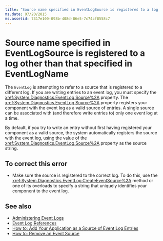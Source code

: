 ```yaml
---
title: "Source name specified in EventLogSource is registered to a log other than that specified in EventLogName"
ms.date: 07/20/2015
ms.assetid: 7317e100-098b-408d-86e5-7c74cf8558c7
---
```

# Source name specified in EventLogSource is registered to a log other than that specified in EventLogName
The `EventLog` is attempting to refer to a source that is registered to a different log. If you are writing entries to an event log, you must specify the <xref:System.Diagnostics.EventLog.Source%2A> property. The <xref:System.Diagnostics.EventLog.Source%2A> property registers your component with the event log as a valid source of entries. A single source can be associated with (and therefore write entries to) only one event log at a time.  
  
 By default, if you try to write an entry without first having registered your component as a valid source, the system automatically registers the source with the event log, using the value of the <xref:System.Diagnostics.EventLog.Source%2A> property as the source string.  
  
## To correct this error  
  
- Make sure the source is registered to the correct log. To do this, use the <xref:System.Diagnostics.EventLog.CreateEventSource%2A> method or one of its overloads to specify a string that uniquely identifies your component to the event log.  
  
## See also

- [Administering Event Logs](/previous-versions/visualstudio/visual-studio-2008/4f69axw4(v=vs.90))
- [Event Log References](/previous-versions/visualstudio/visual-studio-2008/k43k9z2a(v=vs.90))
- [How to: Add Your Application as a Source of Event Log Entries](/previous-versions/visualstudio/visual-studio-2008/xz73e171(v=vs.90))
- [How to: Remove an Event Source](/previous-versions/visualstudio/visual-studio-2008/k57466fc(v=vs.90))
